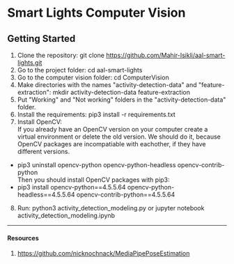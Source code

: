 # Smart Lights Computer Vision
## Getting Started
1. Clone the repository: git clone https://github.com/Mahir-Isikli/aal-smart-lights.git
2. Go to the project folder: cd aal-smart-lights
3. Go to the computer vision folder: cd ComputerVision
4. Make directories with the names "activity-detection-data" and "feature-extraction": mkdir activity-detection-data feature-extraction
5. Put "Working" and "Not working" folders in the "activity-detection-data" folder.
6. Install the requirements: pip3 install -r requirements.txt
7. Install OpenCV:
<br/>If you already have an OpenCV version on your computer create a virtual environment or delete the old version.
We should do it, because OpenCV packages are incompatiable with eachother, if they have different versions.
- pip3 uninstall opencv-python opencv-python-headless opencv-contrib-python
<br/>Then you should install OpenCV packages with pip3:
- pip3 install opencv-python==4.5.5.64 opencv-python-headless==4.5.5.64 opencv-contrib-python==4.5.5.64
8. Run: python3 activity_detection_modeling.py or jupyter notebook activity_detection_modeling.ipynb

---
#### Resources
1. https://github.com/nicknochnack/MediaPipePoseEstimation
